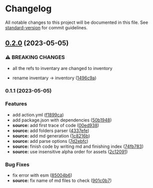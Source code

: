 # Changelog

All notable changes to this project will be documented in this file. See [standard-version](https://github.com/conventional-changelog/standard-version) for commit guidelines.

## [0.2.0](https://github.com/plant-a-seed/ga-inventory/compare/v0.1.1...v0.2.0) (2023-05-05)


### ⚠ BREAKING CHANGES

* all the refs to inventary are changed to inventory

* rename inventary -> inventory ([1496c9a](https://github.com/plant-a-seed/ga-inventory/commit/1496c9a39e26402afed4c8e6e1ad0bd470576696))

### 0.1.1 (2023-05-05)


### Features

* add action.yml ([f1899ca](https://github.com/plant-a-seed/ga-inventory/commit/f1899caf2fc3f25684a1338fe15d83f081ffd23e))
* add package.json with dependencies ([50b1948](https://github.com/plant-a-seed/ga-inventory/commit/50b194851bcf85c39fdad0a46efa8b11d50bc861))
* **source:** add first trace of code ([00ed938](https://github.com/plant-a-seed/ga-inventory/commit/00ed9387dda381b9aad65193822d4214125991d2))
* **source:** add folders parser ([4337efe](https://github.com/plant-a-seed/ga-inventory/commit/4337efed24b2ff61daecfe51fab80b625039dddc))
* **source:** add md generation ([1c8216b](https://github.com/plant-a-seed/ga-inventory/commit/1c8216bab937c5e12ae88153c2bbcc4a3786540d))
* **source:** add parse options ([7d2ebfc](https://github.com/plant-a-seed/ga-inventory/commit/7d2ebfcb3b32582987238bfc0885c30db17392bb))
* **source:** finish code by writing md and finishing index ([74fb783](https://github.com/plant-a-seed/ga-inventory/commit/74fb783461656d8c102357d37573312aad4fd8f2))
* **source:** use insensitive alpha order for assets ([2c12091](https://github.com/plant-a-seed/ga-inventory/commit/2c120910781af4f6438f04003d325322c793493f))


### Bug Fixes

* fix error with esm ([85004b6](https://github.com/plant-a-seed/ga-inventory/commit/85004b653bfb45b9e2d175ba0eac5a45047a5a80))
* **source:** fix name of md files to check ([901c0b7](https://github.com/plant-a-seed/ga-inventory/commit/901c0b77928d85009a426ac4a7f8719fcb256f7b))

